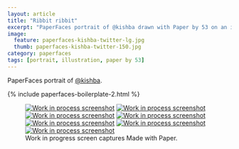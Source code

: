 ```yaml
---
layout: article
title: "Ribbit ribbit"
excerpt: "PaperFaces portrait of @kishba drawn with Paper by 53 on an iPad."
image: 
  feature: paperfaces-kishba-twitter-lg.jpg
  thumb: paperfaces-kishba-twitter-150.jpg
category: paperfaces
tags: [portrait, illustration, paper by 53]
---
```


PaperFaces portrait of [@kishba](http://twitter.com/kishba).

{% include paperfaces-boilerplate-2.html %}

<figure class="third">
  <a href="{{ site.url }}/images/paperfaces-kishba-process-1-lg.jpg"><img src="{{ site.url }}/images/paperfaces-kishba-process-1-600.jpg" alt="Work in process screenshot"></a>
  <a href="{{ site.url }}/images/paperfaces-kishba-process-2-lg.jpg"><img src="{{ site.url }}/images/paperfaces-kishba-process-2-600.jpg" alt="Work in process screenshot"></a>
  <a href="{{ site.url }}/images/paperfaces-kishba-process-3-lg.jpg"><img src="{{ site.url }}/images/paperfaces-kishba-process-3-600.jpg" alt="Work in process screenshot"></a>
  <a href="{{ site.url }}/images/paperfaces-kishba-process-4-lg.jpg"><img src="{{ site.url }}/images/paperfaces-kishba-process-4-600.jpg" alt="Work in process screenshot"></a>
  <a href="{{ site.url }}/images/paperfaces-kishba-process-5-lg.jpg"><img src="{{ site.url }}/images/paperfaces-kishba-process-5-600.jpg" alt="Work in process screenshot"></a>
  <a href="{{ site.url }}/images/paperfaces-kishba-process-6-lg.jpg"><img src="{{ site.url }}/images/paperfaces-kishba-process-6-600.jpg" alt="Work in process screenshot"></a>
  <a href="{{ site.url }}/images/paperfaces-kishba-process-7-lg.jpg"><img src="{{ site.url }}/images/paperfaces-kishba-process-7-600.jpg" alt="Work in process screenshot"></a>
  <figcaption>Work in progress screen captures Made with Paper.</figcaption>
</figure>